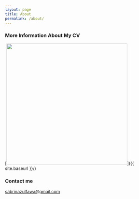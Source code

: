 ```yaml
---
layout: page
title: About
permalink: /about/
---
```





### More Information About My CV

[<img src="{{ site.baseurl }}/images/config.png" style="length: 400; width: 400px;"/>]({{ site.baseurl }}/)

### Contact me

[sabrinazulfawa@gmail.com](sabrinazulfawa@gmail.com)
